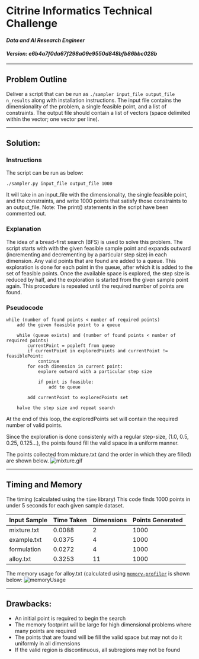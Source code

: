# Citrine Informatics Technical Challenge
#### *Data and AI Research Engineer*
#### *Version: e6b4a7f0da67f298a09e9550d848bfb86bbc028b*
---

## Problem Outline
Deliver a script that can be run as `./sampler input_file output_file n_results` along with installation instructions. The input file contains the dimensionality of the problem, a single feasible point, and a list of constraints. The output file should contain a list of vectors (space delimited within the vector; one vector per line). 

---

## Solution:
### Instructions
The script can be run as below:

```./sampler.py input_file output_file 1000```

It will take in an input_file with the dimensionality, the single feasible point, and the constraints, and write 1000 points that satisfy those constraints to an output_file.
Note: The print() statements in the script have been commented out.

### Explanation
The idea of a bread-first search (BFS) is used to solve this problem. The script starts with with the given feasible sample point and expands outward (incrementing and decrementing by a particular step size) in each dimension. Any valid points that are found are added to a queue. This exploration is done for each point in the queue, after which it is added to the set of feasible points. Once the available space is explored, the step size is reduced by half, and the exploration is started from the given sample point again. This procedure is repeated until the required number of points are found.


### Pseudocode
```
while (number of found points < number of required points)
	add the given feasible point to a queue
	
	while (queue exists) and (number of found points < number of required points)
		currentPoint = popleft from queue
		if currentPoint in exploredPoints and currentPoint != feasiblePoint:
            continue
        for each dimension in current point:
			explore outward with a particular step size
			
            if point is feasible:
                add to queue
		
        add currentPoint to exploredPoints set
	
    halve the step size and repeat search
```

At the end of this loop, the exploredPoints set will contain the required number of valid points.

Since the exploration is done consistenly with a regular step-size, (1.0, 0.5, 0.25, 0.125…), the points found fill the valid space in a uniform manner.

The points collected from mixture.txt (and the order in which they are filled) are shown below.
![mixture.gif](images/mixture.gif)

---

## Timing and Memory
The timing (calculated using the `time` library)
This code finds 1000 points in under 5 seconds for each given sample dataset. 

| Input Sample  | Time Taken    | Dimensions    | Points Generated  |
| ---           | ---           | ---           | ---               |
| mixture.txt   | 0.0088        | 2             | 1000              |
| example.txt   | 0.0375        | 4             | 1000              |
| formulation   | 0.0272        | 4             | 1000              |
| alloy.txt     | 0.3253        | 11            | 1000              |

The memory usage for alloy.txt (calculated using [`memory-profiler`](https://pypi.org/project/memory-profiler/) is shown below:
![memoryUsage](images/mprof_plot_alloys.png)

---

## Drawbacks:
* An initial point is required to begin the search
* The memory footprint will be large for high dimensional problems where many points are required
* The points that are found will be fill the valid space but may not do it uniformly in all dimensions
* If the valid region is discontinuous, all subregions may not be found